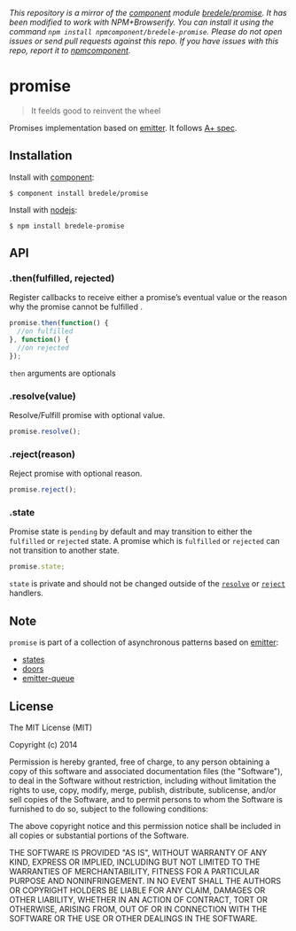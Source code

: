 *This repository is a mirror of the [component](http://component.io) module [bredele/promise](http://github.com/bredele/promise). It has been modified to work with NPM+Browserify. You can install it using the command `npm install npmcomponent/bredele-promise`. Please do not open issues or send pull requests against this repo. If you have issues with this repo, report it to [npmcomponent](https://github.com/airportyh/npmcomponent).*
# promise

  > It feelds good to reinvent the wheel

  Promises implementation based on [emitter](htp://github.com/component/emitter). It follows [A+ spec](http://promises-aplus.github.io/promises-spec/).

## Installation

  Install with [component](http://component.io):

    $ component install bredele/promise

  Install with [nodejs](http://nodejs.orh):

    $ npm install bredele-promise

## API

### .then(fulfilled, rejected)

 Register callbacks to receive either a promise’s eventual value or the reason why the promise cannot be fulfilled .

```js
promise.then(function() {
  //on fulfilled
}, function() {
  //on rejected
});
```

 `then` arguments are optionals

### .resolve(value)

 Resolve/Fulfill promise with optional value.

```js
promise.resolve();
```

### .reject(reason)

 Reject promise with optional reason.

```js
promise.reject();
```

### .state

 Promise state is `pending` by default and may transition to either the `fulfilled` or `rejected` state.
 A promise which is `fulfilled` or `rejected` can not transition to another state.

```js
promise.state;
```

 `state` is private and should not be changed outside of the [`resolve`](#resolve) or [`reject`](#reject) handlers.


## Note

`promise` is part of a collection of asynchronous patterns based on [emitter](http://github.com/component/emitter):
  - [states](http://github.com/bredele/states)
  - [doors](http://github.com/bredele/doors)
  - [emitter-queue](http://github.com/bredele/emitter-queue)


## License

  The MIT License (MIT)

  Copyright (c) 2014 <copyright holders>

  Permission is hereby granted, free of charge, to any person obtaining a copy
  of this software and associated documentation files (the "Software"), to deal
  in the Software without restriction, including without limitation the rights
  to use, copy, modify, merge, publish, distribute, sublicense, and/or sell
  copies of the Software, and to permit persons to whom the Software is
  furnished to do so, subject to the following conditions:

  The above copyright notice and this permission notice shall be included in
  all copies or substantial portions of the Software.

  THE SOFTWARE IS PROVIDED "AS IS", WITHOUT WARRANTY OF ANY KIND, EXPRESS OR
  IMPLIED, INCLUDING BUT NOT LIMITED TO THE WARRANTIES OF MERCHANTABILITY,
  FITNESS FOR A PARTICULAR PURPOSE AND NONINFRINGEMENT. IN NO EVENT SHALL THE
  AUTHORS OR COPYRIGHT HOLDERS BE LIABLE FOR ANY CLAIM, DAMAGES OR OTHER
  LIABILITY, WHETHER IN AN ACTION OF CONTRACT, TORT OR OTHERWISE, ARISING FROM,
  OUT OF OR IN CONNECTION WITH THE SOFTWARE OR THE USE OR OTHER DEALINGS IN
  THE SOFTWARE.
